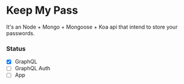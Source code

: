 # Keep My Pass

It's an Node + Mongo + Mongoose + Koa api that intend to store your passwords.


### Status

- [x] GraphQL
- [ ] GraphQL Auth
- [ ] App
